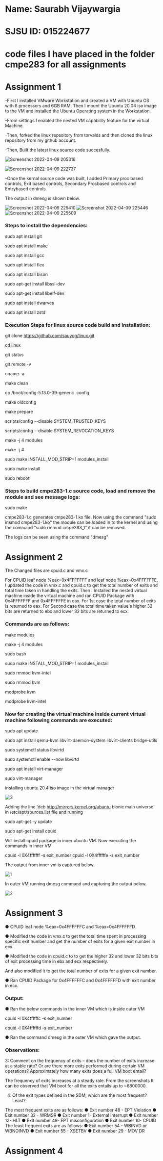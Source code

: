 # Name: Saurabh Vijaywargia

# SJSU ID: 015224677

# code files I have placed in the folder cmpe283 for all assignments

# Assignment 1

-First I installed VMware Workstation and created a VM with Ubuntu OS with 8 processors and 6GB RAM. Then I mount the Ubuntu 20.04 iso image to the VM and installed the Ubuntu Operating system in the Workstation.

-From settings I enabled the nested VM capability feature for the virtual Machine.

-Then, forked the linux repsoitory from torvalds and then cloned the linux repository from my github account.

-Then, Built the latest linux source code succesfully. 

![Screenshot 2022-04-09 205316](https://user-images.githubusercontent.com/23494069/162604519-1cbe7764-a17e-4bf3-8810-57f983eb9fd8.png)

![Screenshot 2022-04-09 222737](https://user-images.githubusercontent.com/23494069/162604530-5a83aec9-aab8-4c19-9101-6e1f4bd3ca7a.png)

-Once the kernal source code was built, I added Primary proc based controls, Exit based controls, Secondary Procbased controls and Entrybased controls.   

The output in dmesg is shown below.

![Screenshot 2022-04-09 225410](https://user-images.githubusercontent.com/23494069/162604543-137aa6d6-493f-4db3-a8b7-1af404a48588.png)
![Screenshot 2022-04-09 225446](https://user-images.githubusercontent.com/23494069/162604544-5691d63c-0bad-446d-b524-6949bd899446.png)
![Screenshot 2022-04-09 225509](https://user-images.githubusercontent.com/23494069/162604545-b45fb71c-88bd-4757-aeb4-e9f5c74b4c8c.png)


### Steps to install the dependencies:

sudo apt install git

sudo apt install make

sudo apt install gcc

sudo apt install flex

sudo apt install bison

sudo apt-get install libssl-dev

sudo apt-get install libelf-dev

sudo apt install dwarves

sudo apt install zstd


### Execution Steps for linux source code build and installation:

git clone https://github.com/sauyog/linux.git 

cd linux

git status

git remote -v

uname -a

make clean

cp /boot/config-5.13.0-39-generic .config

make oldconfig

make prepare

scripts/config --disable SYSTEM_TRUSTED_KEYS

scripts/config --disable SYSTEM_REVOCATION_KEYS

make -j 4 modules

make -j 4

sudo make INSTALL_MOD_STRIP=1 modules_install

sudo make install

sudo reboot

### Steps to build cmpe283-1.c source code, load and remove the module and see message logs:

sudo make

cmpe283-1.c generates cmpe283-1.ko file. Now using the command "sudo insmod cmpe283-1.ko" the module can be loaded in to the kernel and using the command 
"sudo rmmod cmpe283_1" it can be removed.

The logs can be seen using the command "dmesg"


# Assignment 2

The Changed files are cpuid.c and vmx.c

For CPUID leaf node %eax=0x4FFFFFFF and leaf node %eax=0x4FFFFFFE, I updated the code in vmx.c and cpuid.c to get the total number of exits and total time taken in handling the exits. Then I Installed the nested virtual machine inside the virtual machine and ran CPUID Package with 0x4FFFFFFF and 0x4FFFFFFE in eax.
For 1st case the total number of exits is returned to eax. For Second case the total time taken value's higher 32 bits are returned to ebx and lower 32 bits are returned to ecx.

### Commands are as follows:

make modules

make -j 4 modules

sudo bash

sudo make INSTALL_MOD_STRIP=1 modules_install
  
sudo rmmod kvm-intel

sudo rmmod kvm

modprobe kvm

modprobe kvm-intel

### Now for creating the virtual machine inside current virtual machine following commands are executed:
  
sudo apt update

sudo apt install qemu-kvm libvirt-daemon-system libvirt-clients bridge-utils

sudo systemctl status libvirtd

sudo systemctl enable --now libvirtd

sudo apt install virt-manager

sudo virt-manager

installing ubuntu 20.4 iso image in the virtual manager

![3](https://user-images.githubusercontent.com/23494069/163943854-f3edb0e2-a76a-4997-9dd1-0b2886efc65c.png)

Adding the line 'deb http://mirrors.kernel.org/ubuntu bionic main universe' in /etc/apt/sources.list file and running

sudo apt-get -y update

sudo apt-get install cpuid

Will install cpuid package in inner ubuntu VM. Now executing the commands in inner VM

cpuid -l 0X4fffffff -s exit_number
cpuid -l 0X4ffffffe -s exit_number

The output from inner vm is captured below.

![1](https://user-images.githubusercontent.com/23494069/163943789-1dd9fdfb-061c-4976-96e4-0e87c50b62a1.png)

In outer VM running dmesg command and capturing the output below.
  
![2](https://user-images.githubusercontent.com/23494069/163943807-41e2b705-1bf3-48fc-ab68-4bc6a2db19d2.png)


# Assignment 3

● CPUID leaf node %eax=0x4FFFFFFC and %eax=0x4FFFFFFD

● Modified the code in vmx.c to get the total time spent in processing specific exit number and get the number of exits for a given exit number in ecx.

●	Modified the code in cpuid.c to to get the higher 32 and lower 32 bits bits of exit processing time in ebx and ecx respectively. 

And also modified it to get the total number of exits for a given exit number.

● Ran CPUID Package for 0x4FFFFFFC and 0x4FFFFFFD with exit number in ecx.



### Output:
● Ran the below commands in the inner VM which is inside outer VM

  cpuid -l 0X4ffffffc -s exit_number
  
  cpuid -l 0X4ffffffd -s exit_number
  
● Ran the command dmesg in the outer VM which gave the output.

### Observations:

3: Comment on the frequency of exits – does the number of exits increase at a stable rate? Or are there more exits performed during certain VM operations? Approximately how many exits does a full VM boot entail?

The frequency of exits increases at a steady rate. From the screenshots It can be observed that VM boot for all the exits entails up to ~6800000.

4. Of the exit types defined in the SDM, which are the most frequent? Least?

The most frequent exits are as follows:
●	Exit number 48 - EPT Violation
●	Exit number 32 - WRMSR
●	Exit number 1- External Interrupt
●	Exit number 12- HLT
●	Exit number 49- EPT misconfiguration
●	Exit number 10- CPUID
The least frequent exits are as follows:
●	Exit number 54 - WBINVD or WBNOINVD
●	Exit number 55 -  XSETBV
●	Exit number 29 - MOV DR


# Assignment 4

